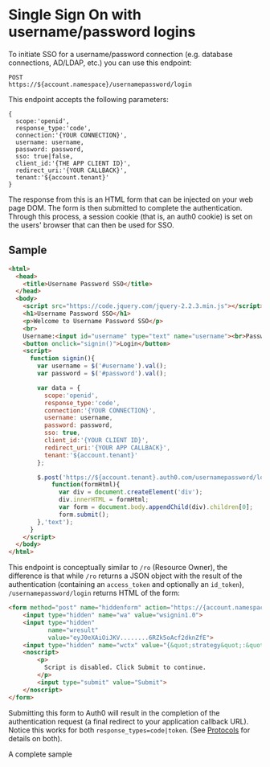 # Single Sign On with username/password logins

To initiate SSO for a username/password connection (e.g. database connections, AD/LDAP, etc.) you can use this endpoint:

```
POST
https://${account.namespace}/usernamepassword/login
```

This endpoint accepts the following parameters:

```
{
  scope:'openid',
  response_type:'code',
  connection:'{YOUR CONNECTION}',
  username: username,
  password: password,
  sso: true|false,
  client_id:'{THE APP CLIENT ID}',
  redirect_uri:'{YOUR CALLBACK}',
  tenant:'${account.tenant}'
}
```

The response from this is an HTML form that can be injected on your web page DOM. The form is then submitted to complete the authentication. Through this process, a session cookie (that is, an auth0 cookie) is set on the users' browser that can then be used for SSO.

## Sample

```html
<html>
  <head>
    <title>Username Password SSO</title>
  </head>
  <body>
    <script src="https://code.jquery.com/jquery-2.2.3.min.js"></script>
    <h1>Username Password SSO</h1>
    <p>Welcome to Username Password SSO</p>
    <br>
    Username:<input id="username" type="text" name="username"><br>Password:<input id="password" type="text" name="password"><br>
    <button onclick="signin()">Login</button>
    <script>
      function signin(){
        var username = $('#username').val();
        var password = $('#password').val();

        var data = {
          scope:'openid',
          response_type:'code',
          connection:'{YOUR CONNECTION}',
          username: username,
          password: password,
          sso: true,
          client_id:'{YOUR CLIENT ID}',
          redirect_uri:'{YOUR APP CALLBACK}',
          tenant:'${account.tenant}'
        };

        $.post('https://${account.tenant}.auth0.com/usernamepassword/login', data, 
            function(formHtml){
              var div = document.createElement('div');
              div.innerHTML = formHtml;
              var form = document.body.appendChild(div).children[0];
              form.submit();
        },'text');
      }
    </script>
  </body>
</html>
```

This endpoint is conceptually similar to `/ro` (Resource Owner), the difference is that while `/ro` returns a JSON object with the result of the authentication (containing an `access_token` and optionally an `id_token`), `/usernamepassword/login` returns HTML of the form:

```html
<form method="post" name="hiddenform" action="https://{account.namespace}/login/callback">
    <input type="hidden" name="wa" value="wsignin1.0">
    <input type="hidden" 
           name="wresult" 
           value="eyJ0eXAiOiJKV........6RZk5oAcf2dknZfE">
    <input type="hidden" name="wctx" value="{&quot;strategy&quot;:&quot;auth0&quot;,&quot;auth0Client&quot;:&quot;&quot;,&quot;tenant&quot;:&quot;${account.tenant}&quot;,&quot;connection&quot;:&quot;YOUR_CONNECTION&quot;,&quot;client_id&quot;:&quot;YOUR_CLIENT_ID&quot;,&quot;response_type&quot;:&quot;code&quot;,&quot;scope&quot;:&quot;openid&quot;,&quot;redirect_uri&quot;:&quot;YOUR_CALLBACK&quot;,&quot;session_user&quot;:&quot;123456789&quot;}">
    <noscript>
        <p>
          Script is disabled. Click Submit to continue.
        </p>
        <input type="submit" value="Submit">
    </noscript>
</form>
```

Submitting this form to Auth0 will result in the completion of the authentication request (a final redirect to your application callback URL). Notice this works for both `response_types=code|token`. (See [Protocols](/protocols) for details on both).

A complete sample 
